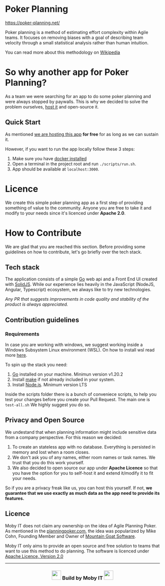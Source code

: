 # Poker Planning

https://poker-planning.net/

Poker planning is a method of estimating effort complexity within Agile teams. It focuses on removing biases with a goal of describing team velocity through a small statistical analysis rather than human intuition.

You can read more about this methodology on [Wikipedia](https://en.wikipedia.org/wiki/Planning_poker)

# So why another app for Poker Planning?

As a team we were searching for an app to do some poker planning and were always stopped by paywalls. This is why we decided to solve the problem ourselves, [host it](https://poker-planning.net/) and open-source it.

## Quick Start

As mentioned [we are hosting this app](https://poker-planning.net/) **for free** for as long as we can sustain it.

However, if you want to run the app locally follow these 3 steps:

1. Make sure you have [docker installed](https://docs.docker.com/get-docker/)
2. Open a terminal in the project root and run `./scripts/run.sh`.
3. App should be available at `localhost:3000`.

# Licence

We create this simple poker planning app as a first step of providing something of value to the community. Anyone you are free to take it and modify to your needs since it's licenced under **Apache 2.0**.
# How to Contribute

We are glad that you are reached this section. Before providing some guidelines on how to contribute, let's go briefly over the tech stack.

## Tech stack

The application consists of a simple [Go](https://go.dev/) web api and a Front End UI created with [SolidJS](https://www.solidjs.com/). While our experience lies heavily in the JavaScript (NodeJS, Angular, Typescript) ecosystem, we always like to try new technologies.

*Any PR that suggests improvements in code quality and stability of the product is always appreciated.*

## Contribution guidelines

### Requirements

In case you are working with windows, we suggest working inside a Windows Subsystem Linux environment (WSL). On how to install wsl read more [here](https://learn.microsoft.com/en-us/windows/wsl/install).

To spin up the stack you need:

1. [Go](https://go.dev/) installed on your machine. Minimun version v1.20.2
2. Install [make](https://www.gnu.org/software/make/) if not already included in your system.
3. Install [Node.js](https://nodejs.org/en). Minimum version LTS

Inside the scripts folder there is a bunch of conveniece scripts, to help you test your changes before you create your Pull Request. The main one is `test-all.sh` We highly suggest you do so.

## Privacy and Open Source

We undestand that when planning information might include sensitive data from a company perspective.
For this reason we decided:
1. To create an stateless app with no database. Everything is persisted in memory and lost when a room closes.
2. We don't ask you of any names, either room names or task names. We trust that you do this work yourself.
3. We also decided to open source our app under **Apache Licence** so that you have the option for you to self-host it and extend it/modify it to fit your needs.

So if you are a privacy freak like us, you can host this yourself. If not, **we guarantee that we use exactly as much data as the app need to provide its features.**
## Licence

Moby IT does not claim any ownership on the idea of Agile Planning Poker. As mentioned in the [planningpoker.com](https://www.planningpoker.com/), the idea was popularized by Mike Cohn, Founding Member and Owner of [Mountain Goat Software](https://www.mountaingoatsoftware.com/).

Moby IT only aims to provide an open source and free solution to teams that want to use this method to do planning. The software is licenced under [Apache Licence, Version 2.0](https://www.apache.org/licenses/LICENSE-2.0)

---

<h3 align="center">
<img src="https://moby-it.com/assets/MobyIT_Icon_50.png" width="30"/>
Build by Moby IT
<img src="https://moby-it.com/assets/MobyIT_Icon_50.png"  width="30"/>

</h3>

